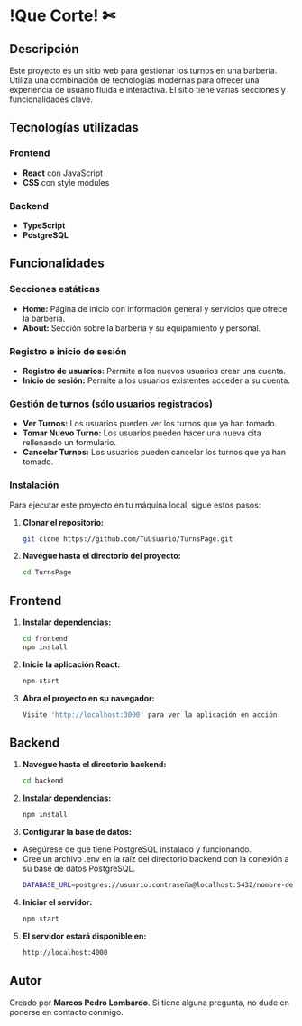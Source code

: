 # !Que Corte! ✄

## Descripción

Este proyecto es un sitio web para gestionar los turnos en una barbería. Utiliza una combinación de tecnologías modernas para ofrecer una experiencia de usuario fluida e interactiva. El sitio tiene varias secciones y funcionalidades clave.

## Tecnologías utilizadas

### Frontend

- **React** con JavaScript
- **CSS** con style modules

### Backend

- **TypeScript**
- **PostgreSQL**

## Funcionalidades

### Secciones estáticas

- **Home:** Página de inicio con información general y servicios que ofrece la barbería.
- **About:** Sección sobre la barbería y su equipamiento y personal.

### Registro e inicio de sesión

- **Registro de usuarios:** Permite a los nuevos usuarios crear una cuenta.
- **Inicio de sesión:** Permite a los usuarios existentes acceder a su cuenta.

### Gestión de turnos (sólo usuarios registrados)

- **Ver Turnos:** Los usuarios pueden ver los turnos que ya han tomado.
- **Tomar Nuevo Turno:** Los usuarios pueden hacer una nueva cita rellenando un formulario.
- **Cancelar Turnos:** Los usuarios pueden cancelar los turnos que ya han tomado.

### Instalación

Para ejecutar este proyecto en tu máquina local, sigue estos pasos:

1. **Clonar el repositorio:**
   ```bash
   git clone https://github.com/TuUsuario/TurnsPage.git

2. **Navegue hasta el directorio del proyecto:**
   ```bash
   cd TurnsPage

## Frontend

1. **Instalar dependencias:**
   ```bash
   cd frontend
   npm install

2. **Inicie la aplicación React:**
   ```bash
   npm start

3. **Abra el proyecto en su navegador:**
   ```bash
   Visite 'http://localhost:3000' para ver la aplicación en acción.

## Backend

1. **Navegue hasta el directorio backend:**
   ```bash
   cd backend

2. **Instalar dependencias:**
   ```bash
   npm install

3. **Configurar la base de datos:**
- Asegúrese de que tiene PostgreSQL instalado y funcionando.
- Cree un archivo .env en la raíz del directorio backend con la conexión a su base de datos PostgreSQL.
   ```bash
   DATABASE_URL=postgres://usuario:contraseña@localhost:5432/nombre-de-tu-bd

4. **Iniciar el servidor:**
   ```bash
   npm start

5. **El servidor estará disponible en:**
   ```bash
   http://localhost:4000

## Autor

Creado por **Marcos Pedro Lombardo**. Si tiene alguna pregunta, no dude en ponerse en contacto conmigo.
